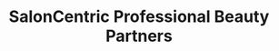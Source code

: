 ---
title: "SalonCentric Professional Beauty Partners"
url: /grand-junction/saloncentric-professional-beauty-partners/
shop: beauty
---